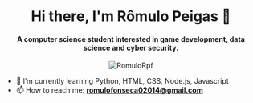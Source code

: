 <h1 align="center">Hi there, I'm Rômulo Peigas 👋</h1>
<h4 align="center">A computer science student interested in game development, data science and cyber security.</h4>
<p align="center"> <img src="https://komarev.com/ghpvc/?username=RomuloRpf" alt="RomuloRpf" /> </p>

- 🌱 I’m currently learning Python, HTML, CSS, Node.js, Javascript
- 📫 How to reach me: **romulofonseca02014@gmail.com**
<!--
- 🔭 I’m currently working on ...
- 👯 I’m looking to collaborate on ...
- 🤔 I’m looking for help with ...
- 💬 Ask me about ...
- 😄 Pronouns: ...
- ⚡ Fun fact: ...
-->
